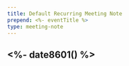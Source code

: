 ```yaml
---
title: Default Recurring Meeting Note 
prepend: <%- eventTitle %>
type: meeting-note
---
```

## <%- date8601() %>
